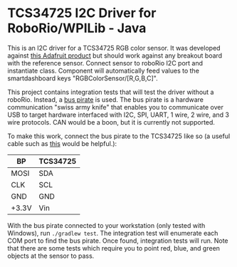 # TCS34725 I2C Driver for RoboRio/WPILib - Java

This is an I2C driver for a TCS34725 RGB color sensor.  It was developed against [this Adafruit product](https://www.adafruit.com/product/1334)
but should work against any breakout board with the reference sensor.  Connect sensor to roboRio I2C port and instantiate class. Component will automatically feed values to the smartdashboard keys "RGBColorSensor/[R,G,B,C]".

This project contains integration tests that will test the driver without a roboRio. Instead, a [bus pirate](https://www.sparkfun.com/products/12942) is used.
The bus pirate is a hardware communication "swiss army knife" that enables you to communicate over USB to target hardware interfaced with I2C, SPI, UART,
1 wire, 2 wire, and 3 wire protocols. CAN would be a boon, but it is currently not supported.

To make this work, connect the bus pirate to the TCS34725 like so (a useful cable such as [this](https://www.sparkfun.com/products/9556) would be helpful.):

|BP     | TCS34725  |
| ----- | --------- |
| MOSI  | SDA       |
| CLK   | SCL       |
| GND   | GND       |
| +3.3V | Vin       |

With the bus pirate connected to your workstation (only tested with Windows), run `./gradlew test`. The integration test will enumerate each COM port to find the bus pirate.
Once found, integration tests will run. Note that there are some tests which require you to point red, blue, and green objects at the sensor to pass.